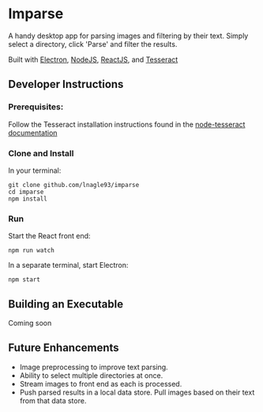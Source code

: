 Imparse
=======

A handy desktop app for parsing images and filtering by their text. Simply
select a directory, click 'Parse' and filter the results.

Built with [Electron](https://electron.atom.io/), [NodeJS](https://nodejs.org), [ReactJS](https://facebook.github.io/react/), and [Tesseract](https://github.com/tesseract-ocr/tesseract)



Developer Instructions
----------------------

### Prerequisites:

Follow the Tesseract installation instructions found in the [node-tesseract documentation](https://github.com/desmondmorris/node-tesseract#installation)

### Clone and Install

In your terminal:
```
git clone github.com/lnagle93/imparse
cd imparse
npm install
```

### Run

Start the React front end:
```
npm run watch
```

In a separate terminal, start Electron:
```
npm start
```


Building an Executable
----------------------

Coming soon


Future Enhancements
-------------------

* Image preprocessing to improve text parsing.
* Ability to select multiple directories at once.
* Stream images to front end as each is processed.
* Push parsed results in a local data store. Pull images based on their text from
  that data store.
